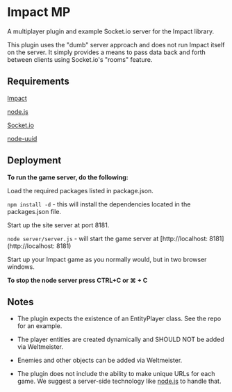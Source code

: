 Impact MP
===

A multiplayer plugin and example Socket.io server for the Impact library.

This plugin uses the "dumb" server approach and does not run Impact itself on the server. It simply provides a means to pass data back and forth between clients using Socket.io's "rooms" feature.

Requirements
---

[Impact](http://impactjs.com/ "Impact - HTML5 Canvas &amp; JavaScript Game Engine")

[node.js](http://nodejs.org/ "node.js")

[Socket.io](http://socket.io/ "Socket.IO: the cross-browser WebSocket for realtime apps.")

[node-uuid](https://github.com/broofa/node-uuid "Simple, fast generation of RFC4122 UUIDS.")

Deployment
---

**To run the game server, do the following:**

Load the required packages listed in package.json.

`npm install -d` - this will install the dependencies located in the packages.json file.

Start up the site server at port 8181.

`node server/server.js` - will start the game server at [http://localhost: 8181](http://localhost: 8181)

Start up your Impact game as you normally would, but in two browser windows.

**To stop the node server press CTRL+C or ⌘ + C**

Notes
---

- The plugin expects the existence of an EntityPlayer class. See the repo for an example.

- The player entities are created dynamically and SHOULD NOT be added via Weltmeister.

- Enemies and other objects can be added via Weltmeister.

- The plugin does not include the ability to make unique URLs for each game. We suggest a server-side technology like [node.js](http://nodejs.org/ "node.js") to handle that.



